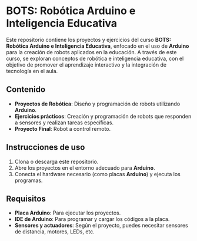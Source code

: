# BOTS: Robótica Arduino e Inteligencia Educativa

Este repositorio contiene los proyectos y ejercicios del curso **BOTS: Robótica Arduino e Inteligencia Educativa**, enfocado en el uso de **Arduino** para la creación de robots aplicados en la educación. A través de este curso, se exploran conceptos de robótica e inteligencia educativa, con el objetivo de promover el aprendizaje interactivo y la integración de tecnología en el aula.

## Contenido

- **Proyectos de Robótica**: Diseño y programación de robots utilizando **Arduino**.
- **Ejercicios prácticos**: Creación y programación de robots que responden a sensores y realizan tareas específicas.
- **Proyecto Final**: Robot a control remoto.

## Instrucciones de uso

1. Clona o descarga este repositorio.
2. Abre los proyectos en el entorno adecuado para **Arduino**.
3. Conecta el hardware necesario (como placas **Arduino**) y ejecuta los programas.

## Requisitos

- **Placa Arduino**: Para ejecutar los proyectos.
- **IDE de Arduino**: Para programar y cargar los códigos a la placa.
- **Sensores y actuadores**: Según el proyecto, puedes necesitar sensores de distancia, motores, LEDs, etc.

